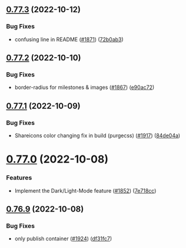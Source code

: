 ## [0.77.3](https://github.com/EddieHubCommunity/LinkFree/compare/v0.77.2...v0.77.3) (2022-10-12)


### Bug Fixes

* confusing line in README ([#1871](https://github.com/EddieHubCommunity/LinkFree/issues/1871)) ([72b0ab3](https://github.com/EddieHubCommunity/LinkFree/commit/72b0ab36d1d1c2ac54155764feba022e3c8670f7))



## [0.77.2](https://github.com/EddieHubCommunity/LinkFree/compare/v0.77.1...v0.77.2) (2022-10-10)


### Bug Fixes

* border-radius for milestones & images ([#1867](https://github.com/EddieHubCommunity/LinkFree/issues/1867)) ([e90ac72](https://github.com/EddieHubCommunity/LinkFree/commit/e90ac72d213c95d1758bd7fca72dd4dacf02d097))



## [0.77.1](https://github.com/EddieHubCommunity/LinkFree/compare/v0.77.0...v0.77.1) (2022-10-09)


### Bug Fixes

* Shareicons color changing fix in build (purgecss) ([#1917](https://github.com/EddieHubCommunity/LinkFree/issues/1917)) ([84de04a](https://github.com/EddieHubCommunity/LinkFree/commit/84de04a97fa7663b2349d3bd52fbff36b1b6bf63))



# [0.77.0](https://github.com/EddieHubCommunity/LinkFree/compare/v0.76.9...v0.77.0) (2022-10-08)


### Features

* Implement the Dark/Light-Mode feature ([#1852](https://github.com/EddieHubCommunity/LinkFree/issues/1852)) ([7e718cc](https://github.com/EddieHubCommunity/LinkFree/commit/7e718ccf0858b6f9ea434cf7b1b38e9a9bc67b92))



## [0.76.9](https://github.com/EddieHubCommunity/LinkFree/compare/v0.76.8...v0.76.9) (2022-10-08)


### Bug Fixes

* only publish container ([#1924](https://github.com/EddieHubCommunity/LinkFree/issues/1924)) ([df31fc7](https://github.com/EddieHubCommunity/LinkFree/commit/df31fc707a8d7d990d4a02e695b7ec8e907e3555))




